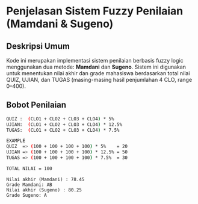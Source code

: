 # Penjelasan Sistem Fuzzy Penilaian (Mamdani & Sugeno)

## Deskripsi Umum

Kode ini merupakan implementasi sistem penilaian berbasis fuzzy logic menggunakan dua metode: **Mamdani** dan **Sugeno**. Sistem ini digunakan untuk menentukan nilai akhir dan grade mahasiswa berdasarkan total nilai QUIZ, UJIAN, dan TUGAS (masing-masing hasil penjumlahan 4 CLO, range 0–400).

## Bobot Penilaian

```bash
QUIZ :  (CLO1 + CLO2 + CLO3 + CLO4) * 5%
UJIAN:  (CLO1 + CLO2 + CLO3 + CLO4) * 12.5%
TUGAS:  (CLO1 + CLO2 + CLO3 + CLO4) * 7.5%

EXAMPLE
QUIZ  => (100 + 100 + 100 + 100) * 5%    = 20
UJIAN => (100 + 100 + 100 + 100) * 12.5% = 50
TUGAS => (100 + 100 + 100 + 100) * 7.5%  = 30

TOTAL NILAI = 100
```

```
Nilai akhir (Mamdani) : 78.45
Grade Mamdani: AB
Nilai akhir (Sugeno) : 80.25
Grade Sugeno: A
```
